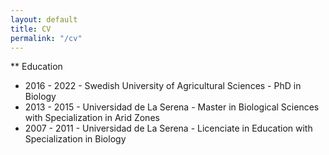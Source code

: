 ```yaml
---
layout: default
title: CV
permalink: "/cv"
---
```


** Education

* 2016 - 2022 - Swedish University of Agricultural Sciences - PhD in Biology
* 2013 - 2015 - Universidad de La Serena - Master in Biological Sciences with Specialization in Arid Zones
* 2007 - 2011 - Universidad de La Serena - Licenciate in Education with Specialization in Biology
